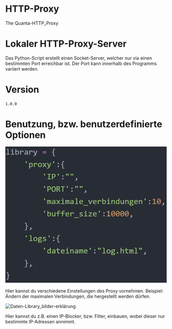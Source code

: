 # HTTP-Proxy
The Quanta-HTTP_Proxy
# Lokaler HTTP-Proxy-Server
Das Python-Script erstellt einen Socket-Server, welcher nur via einen bestimmten Port erreichbar ist. Der Port kann innerhalb des Programms variiert werden.
# Version
  
    1.0.0

# Benutzung, bzw. benutzerdefinierte Optionen

![Daten-Library_bilder-erklärung](/Bilder-Github/daten-library.PNG)

Hier kannst du verschiedene Einstellungen des Proxy vornehmen. Beispiel: Ändern der maximalen Verbindungen, die hergestellt werden dürfen.

![Daten-Library_bilder-erklärung](/Bilder-Github/änderung_vornehmen_ip_blocker.PNG)

Hier kannst du z.B. einen IP-Blocker, bzw. Filter, einbauen, wobei dieser nur bestimmte IP-Adressen annimmt.
